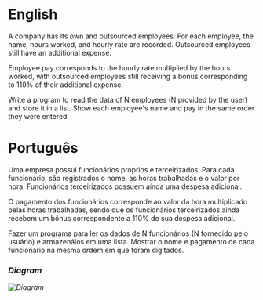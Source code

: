 # English
A company has its own and outsourced employees. For each employee, the name, hours worked, and hourly rate are recorded. Outsourced employees still have an additional expense.

Employee pay corresponds to the hourly rate multiplied by the hours worked, with outsourced employees still receiving a bonus corresponding to 110% of their additional expense.

Write a program to read the data of N employees (N provided by the user) and store it in a list. Show each employee's name and pay in the same order they were entered.

# Português
Uma empresa possui funcionários próprios e terceirizados. Para cada funcionário, são registrados o nome, as horas trabalhadas e o valor por hora. Funcionários terceirizados possuem ainda uma despesa adicional.

O pagamento dos funcionários corresponde ao valor da hora multiplicado pelas horas trabalhadas, sendo que os funcionários terceirizados ainda recebem um bônus correspondente a 110% de sua despesa adicional.

Fazer um programa para ler os dados de N funcionários (N fornecido pelo usuário) e armazenálos em uma lista.  Mostrar o nome e pagamento de cada funcionário na mesma ordem em que foram digitados.

### <i/>Diagram
![Diagram](https://github.com/gabriel-asevedo/java-exercises/blob/main/Exercises/014/employee_payments/assets/employee_payments.png)

